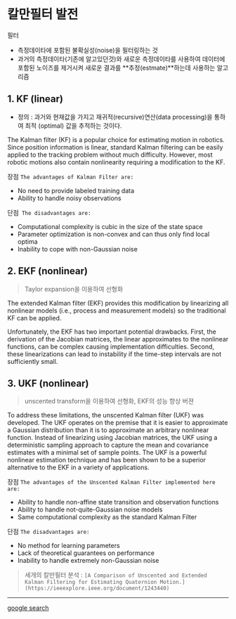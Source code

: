 # 칼만필터 발전 

필터
- 측정데이타에 포함된 불확실성(noise)을  필터링하는 것
- 과거의 측정데이타(기존에 알고있던것)와  새로운 측정데이타를 사용하여   데이터에 포함된 노이즈를 제거시켜 새로운 결과를 **추정(estmate)**하는데 사용하는 알고리즘

## 1. KF  (linear) 

- 정의 : 과거와 현재값을 가지고  재귀적(recursive)연산(data processing)을 통하여  최적 (optimal) 값을 추적하는 것이다.

The Kalman filter (KF) is a popular choice for estimating motion in robotics. Since position information is linear, standard Kalman filtering can be easily applied to the tracking problem without much difficulty.
However, most robotic motions also contain nonlinearity requiring a modification to the KF.

장점 `The advantages of Kalman Filter are:`
- No need to provide labeled training data
- Ability to handle noisy observations

단점` The disadvantages are:`
- Computational complexity is cubic in the size of the state space
- Parameter optimization is non-convex and can thus only find local optima
- Inability to cope with non-Gaussian noise


## 2. EKF (nonlinear)

> Taylor expansion을 이용하여 선형화 

The extended Kalman filter (EKF) provides this modification by linearizing all nonlinear models (i.e., process and measurement models) so the traditional KF can be applied.

Unfortunately, the EKF has two important potential drawbacks. First, the derivation of the Jacobian matrices, the linear approximates to the nonlinear functions, can be complex causing implementation difficulties. Second, these linearizations can lead to instability if the time-step intervals are not sufficiently small.

## 3. UKF (nonlinear)

> unscented transform을 이용하여 선형화, EKF의 성능 향상 버젼

To address these limitations, the unscented Kalman filter (UKF) was developed. The UKF operates on the premise that it is easier to approximate a Gaussian distribution than it is to approximate an arbitrary nonlinear function. Instead of linearizing using Jacobian matrices, the UKF using a deterministic sampling approach to capture the mean and covariance estimates with a minimal set of sample points.
The UKF is a powerful nonlinear estimation technique and has been shown to be a superior alternative to the EKF in a variety of applications.


장점 `The advantages of the Unscented Kalman Filter implemented here are:`
- Ability to handle non-affine state transition and observation functions
- Ability to handle not-quite-Gaussian noise models
- Same computational complexity as the standard Kalman Filter

단점 `The disadvantages are:`
- No method for learning parameters
- Lack of theoretical guarantees on performance
- Inability to handle extremely non-Gaussian noise


> 세개의 칼만필터 분석 : `[A Comparison of Unscented and Extended Kalman Filtering for Estimating Quaternion Motion.](https://ieeexplore.ieee.org/document/1243440)`




---

[google search]()